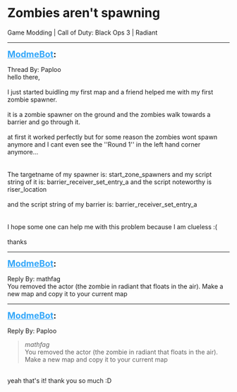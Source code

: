 # Zombies aren't spawning
Game Modding | Call of Duty: Black Ops 3 | Radiant

---
<strong style="font-size: 1.4em;"><span style="text-decoration: underline;text-decoration-color: #34a7f9;"><span style="color:#34a7f9;">ModmeBot</span></span>:</strong>

<p>Thread By: Paploo<br />hello there,<br /> <br />I just started buidling my first map and a friend helped me with my first zombie spawner.<br /> <br />it is a zombie spawner on the ground and the zombies walk towards a barrier and go through it.<br /> <br />at first it worked perfectly but for some reason the zombies wont spawn anymore and I cant even see the &#39;&#39;Round 1&#39;&#39; in the left hand corner anymore...<br /> <br /> <br />The targetname of my spawner is: start_zone_spawners and my script string of it is: barrier_receiver_set_entry_a and the script noteworthy is riser_location<br /> <br />and the script string of my barrier is: barrier_receiver_set_entry_a<br /> <br /> <br />I hope some one can help me with this problem because I am clueless :(<br /> <br />thanks</p>

---
<strong style="font-size: 1.4em;"><span style="text-decoration: underline;text-decoration-color: #34a7f9;"><span style="color:#34a7f9;">ModmeBot</span></span>:</strong>

<p>Reply By: mathfag<br />You removed the actor (the zombie in radiant that floats in the air). Make a new map and copy it to your current map</p>

---
<strong style="font-size: 1.4em;"><span style="text-decoration: underline;text-decoration-color: #34a7f9;"><span style="color:#34a7f9;">ModmeBot</span></span>:</strong>

<p>Reply By: Paploo<br /><blockquote><em>mathfag</em><br />You removed the actor (the zombie in radiant that floats in the air). Make a new map and copy it to your current map</blockquote><br /> yeah that&#39;s it! thank you so much :D</p>
